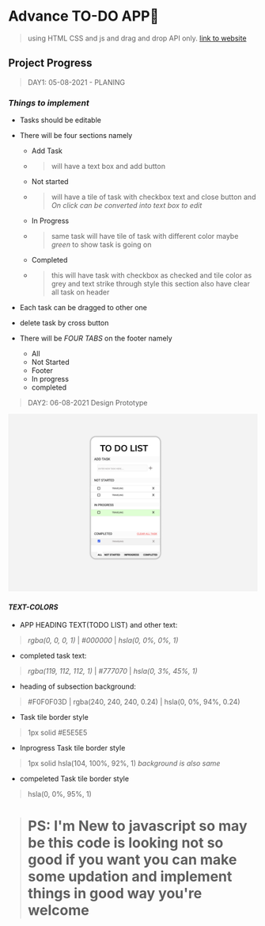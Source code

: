 # **Advance TO-DO APP**🕺
>using HTML CSS and js and drag and drop API only.
[link to website]( https://briyani-monster.github.io/TO-DO_LIST/)
## **Project Progress**
>DAY1: 05-08-2021 - PLANING
### *Things to implement*
* Tasks should be editable
* There will be four  sections namely
    * Add Task
    * >will have a text box and add button 
    * Not started
    * >will have a tile of task with checkbox text and close button and *On click can be converted into text box to edit* 
    * In Progress
    * >same task will have tile of task with different color maybe *green* to show task is going on 
    *  Completed
    * >this will have task with checkbox as checked and tile color as grey and text strike through style this section also have clear all task on header
* Each task can be dragged to other one

* delete task by cross button
* There will be *FOUR TABS* on the footer namely
    * All
    * Not Started 
    * Footer 
    * In progress
    * completed

>DAY2: 06-08-2021 Design Prototype 

![Image for my Design](images/Desktop.png)
#### *TEXT-COLORS*
* APP HEADING TEXT(TODO LIST) and other text: 
>*rgba(0, 0, 0, 1)* | *#000000* | *hsla(0, 0%, 0%, 1)*
* completed task text: 
>*rgba(119, 112, 112, 1)* | *#777070* | *hsla(0, 3%, 45%, 1)*
* heading of subsection background:
>#F0F0F03D | rgba(240, 240, 240, 0.24) | hsla(0, 0%, 94%, 0.24)
* Task tile border style
>1px solid #E5E5E5  
* Inprogress Task tile border style
>1px solid  hsla(104, 100%, 92%, 1) *background is also same*
* compeleted Task tile border style
> hsla(0, 0%, 95%, 1)


># PS: I'm New to javascript so may be this code is looking not so good if you want you can make some updation and implement things in good way you're welcome 





